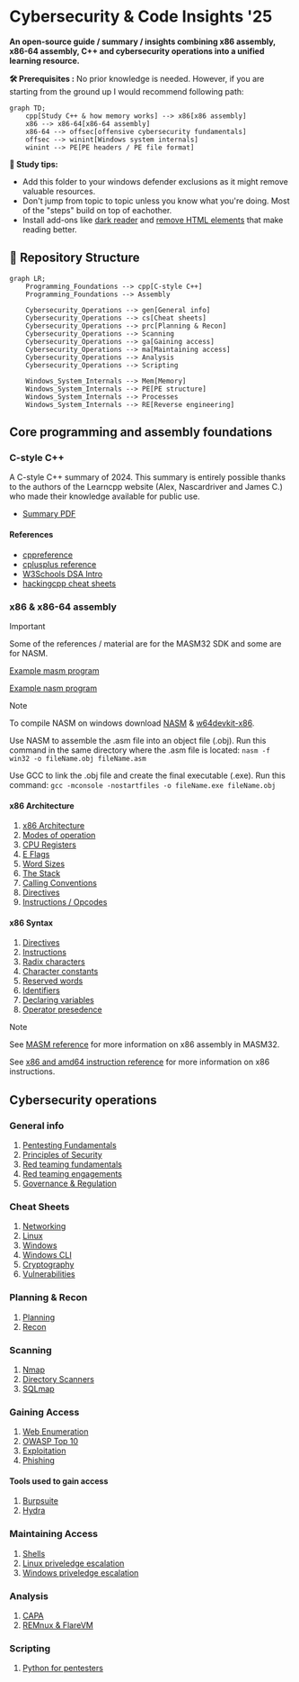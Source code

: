# Cybersecurity & Code Insights '25

**An open-source guide / summary / insights combining x86 assembly, x86-64 assembly, C++ and cybersecurity operations into a unified learning resource.**

**🛠 Prerequisites :** 
No prior knowledge is needed. However, if you are starting from the ground up I would recommend following path:


```mermaid
graph TD;
	cpp[Study C++ & how memory works] --> x86[x86 assembly]
	x86 --> x86-64[x86-64 assembly]
	x86-64 --> offsec[offensive cybersecurity fundamentals]
	offsec --> winint[Windows system internals]
	winint --> PE[PE headers / PE file format]
```


**📖 Study tips:**
- Add this folder to your windows defender exclusions as it might remove valuable resources.
- Don't jump from topic to topic unless you know what you're doing. Most of the "steps" build on top of eachother.
- Install add-ons like [dark reader](https://darkreader.org/) and [remove HTML elements](https://chromewebstore.google.com/detail/remove-html-elements/enegojdnkeicfoiknhfjaedhlckeahmf?hl=en&pli=1) that make reading better.

## 📂 Repository Structure
```mermaid
graph LR;
	Programming_Foundations --> cpp[C-style C++]
	Programming_Foundations --> Assembly
	
    Cybersecurity_Operations --> gen[General info]
    Cybersecurity_Operations --> cs[Cheat sheets]
    Cybersecurity_Operations --> prc[Planning & Recon]
    Cybersecurity_Operations --> Scanning
    Cybersecurity_Operations --> ga[Gaining access]
    Cybersecurity_Operations --> ma[Maintaining access]
    Cybersecurity_Operations --> Analysis
    Cybersecurity_Operations --> Scripting

    Windows_System_Internals --> Mem[Memory]
    Windows_System_Internals --> PE[PE structure]
    Windows_System_Internals --> Processes
    Windows_System_Internals --> RE[Reverse engineering]
```


## Core programming and assembly foundations
### C-style C++
A C-style C++ summary of 2024. This summary is entirely possible thanks to the authors of the Learncpp website (Alex, Nascardriver and James C.) who made their knowledge available for public use.

- [Summary PDF](/Programming_Foundations/Cpp/C-Style_CPP_24.pdf)

#### References
- [cppreference](https://en.cppreference.com/w/)
- [cplusplus reference](https://cplusplus.com/reference/)
- [W3Schools DSA Intro](https://www.w3schools.com/dsa/dsa_intro.php)
- [hackingcpp cheat sheets](https://hackingcpp.com/cpp/cheat_sheets.html)


### x86 & x86-64 assembly
> [!IMPORTANT]
> Some of the references / material are for the MASM32 SDK and some are for NASM.
>
> [Example masm program](/Programming_Foundations/Assembly/Examples/hello_world.asm)
>
> [Example nasm program](/Programming_Foundations/Assembly/Examples/hello_world_nasm.asm)

> [!NOTE]
> To compile NASM on windows download [NASM](https://www.nasm.us/) & [w64devkit-x86](https://github.com/skeeto/w64devkit/releases/tag/v2.0.0).
> 
> Use NASM to assemble the .asm file into an object file (.obj). Run this command in the same directory where the .asm file is located:
> ```nasm -f win32 -o fileName.obj fileName.asm```
>
> Use GCC to link the .obj file and create the final executable (.exe). Run this command:
> ```gcc -mconsole -nostartfiles -o fileName.exe fileName.obj```

#### x86 Architecture
1. [x86 Architecture](/Programming_Foundations/Assembly/Architecture/Architecture.md)
2. [Modes of operation](/Programming_Foundations/Assembly/Architecture/Operating_Modes.md)
3. [CPU Registers](/Programming_Foundations/Assembly/Architecture/CPU_Registers.md)
4. [E Flags](/Programming_Foundations/Assembly/Architecture/E_Flags.md)
5. [Word Sizes](/Programming_Foundations/Assembly/Architecture/Sizes.md)
6. [The Stack](/Programming_Foundations/Assembly/Architecture/Call_Stack.md)
7. [Calling Conventions](/Programming_Foundations/Assembly/Architecture/Calling_Conventions.md)
8. [Directives](/Programming_Foundations/Assembly/Architecture/Directives.md)
9.  [Instructions / Opcodes](/Programming_Foundations/Assembly/Architecture/Instructions.md)

#### x86 Syntax
1. [Directives](/Programming_Foundations/Assembly/Architecture/Directives.md)
2. [Instructions](/Programming_Foundations/Assembly/Architecture/Instructions.md)
3. [Radix characters](/Programming_Foundations/Assembly/Architecture/Radix_Chars.md)
4. [Character constants](/Programming_Foundations/Assembly/Architecture/Character_Constants.md)
5. [Reserved words](/Programming_Foundations/Assembly/Architecture/Reserved_words.md)
6. [Identifiers](/Programming_Foundations/Assembly/Architecture/Identifiers.md)
7. [Declaring variables](/Programming_Foundations/Assembly/Architecture/Declaring_Variables.md)
8. [Operator presedence](/Programming_Foundations/Assembly/Architecture/Operator_Presedence.md)

> [!NOTE]
> See [MASM reference](https://learn.microsoft.com/en-us/cpp/assembler/masm/microsoft-macro-assembler-reference?view=msvc-170) for more information on x86 assembly in MASM32.
>
> See [x86 and amd64 instruction reference](https://www.felixcloutier.com/x86/) for more information on x86 instructions.


## Cybersecurity operations
### General info
1. [Pentesting Fundamentals](/Cybersecurity_Operations/General/PentestingFundamentals.md)
2. [Principles of Security](/Cybersecurity_Operations/General/SecurityPrinciples.md)
3. [Red teaming fundamentals](/Cybersecurity_Operations/General/RTFundamentals.md)
4. [Red teaming engagements](/Cybersecurity_Operations/General/RTEngagements)
5. [Governance & Regulation](/Cybersecurity_Operations/General/Governance%26Regulation.md)


### Cheat Sheets
1. [Networking](/Cybersecurity_Operations/Cheat%20Sheets/Networking.md)
2. [Linux](/Cybersecurity_Operations/Cheat%20Sheets/Linux.md)
3. [Windows](/Cybersecurity_Operations/Cheat%20Sheets/Windows.md)
4. [Windows CLI](/Cybersecurity_Operations/Cheat%20Sheets/WindowsCLI.md)
5. [Cryptography](/Cybersecurity_Operations/Cheat%20Sheets/Cryptography.md)
6. [Vulnerabilities](/Cybersecurity_Operations/Cheat%20Sheets/Vulnerabilities.md)


### Planning & Recon
1. [Planning](/Cybersecurity_Operations/Planning%20%26%20Recon/Planning.md)
2. [Recon](/Cybersecurity_Operations/Planning%20%26%20Recon/Recon.md)


### Scanning
1. [Nmap](/Cybersecurity_Operations/Scanning/Nmap.md)
2. [Directory Scanners](/Cybersecurity_Operations/Scanning/DirectoryScanners.md)
3. [SQLmap](/Cybersecurity_Operations/Scanning/SQLmap.md)


### Gaining Access
1. [Web Enumeration](/Cybersecurity_Operations/Gaining%20Access/WebEnum.md)
2. [OWASP Top 10](/Cybersecurity_Operations/Gaining%20Access/OWASP10.md)
3. [Exploitation](/Cybersecurity_Operations/Gaining%20Access/Exploitation.md)
4. [Phishing](/Cybersecurity_Operations/Gaining%20Access/Phishing.md)

#### Tools used to gain access
1. [Burpsuite](/Cybersecurity_Operations/Gaining%20Access/Burpsuite.md)
2. [Hydra](/Cybersecurity_Operations/Gaining%20Access/Hydra.md)


### Maintaining Access
1. [Shells](/Cybersecurity_Operations/Maintaining%20Access/Shells.md)
2. [Linux priveledge escalation](/Cybersecurity_Operations/Maintaining%20Access/LinPrivesc.md)
3. [Windows priveledge escalation](/Cybersecurity_Operations/Maintaining%20Access/WinPrivesc.md)


### Analysis
1. [CAPA](/Analysis/CAPA.md)
2. [REMnux & FlareVM](/Cybersecurity_Operations/Analysis/REMnux&FlareVM.md)


### Scripting
1. [Python for pentesters](/Cybersecurity_Operations/Scripting/PythonForPentesters.md)